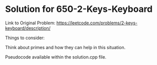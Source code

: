 # Solution for 650-2-Keys-Keyboard

Link to Original Problem: https://leetcode.com/problems/2-keys-keyboard/description/

Things to consider:

Think about primes and how they can help in this situation. 

Pseudocode available within the solution.cpp file. 
